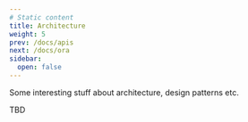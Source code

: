 ```yaml
---
# Static content
title: Architecture
weight: 5
prev: /docs/apis
next: /docs/ora
sidebar:
  open: false
---
```


Some interesting stuff about architecture, design patterns etc.

TBD